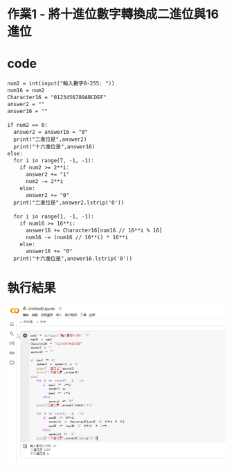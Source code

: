 # 作業1 - 將十進位數字轉換成二進位與16進位

# code
```
num2 = int(input("輸入數字0-255: "))
num16 = num2
Character16 = "0123456789ABCDEF"
answer2 = ""
answer16 = ""

if num2 == 0:
  answer2 = answer16 = "0"
  print("二進位是",answer2)
  print("十六進位是",answer16)
else:
  for i in range(7, -1, -1):
    if num2 >= 2**i:
      answer2 += "1"
      num2 -= 2**i
    else:
      answer2 += "0"
  print("二進位是",answer2.lstrip('0'))

  for i in range(1, -1, -1):
    if num16 >= 16**i:
      answer16 += Character16[num16 // 16**i % 16]
      num16 -= (num16 // 16**i) * 16**i
    else:
      answer16 += "0"
  print("十六進位是",answer16.lstrip('0'))
```

# 執行結果
![GitHub Logo](https://github.com/zerocube000/hw1_binary_hex_converter/blob/dc36ed331c6513ce9f5dbe624164efd984665360/work_pic.png)
